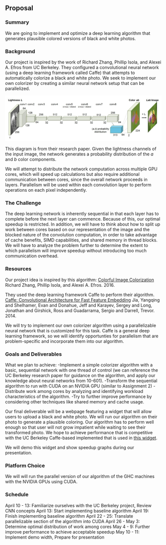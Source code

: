 ## Proposal
### Summary
We are going to implement and optimize a deep learning algorithm that generates plausible colored versions of black and white photos.

### Background
Our project is inspired by the work of Richard Zhang, Phillip Isola, and Alexei A. Efros from UC Berkeley. They configured a convolutional neural network (using a deep learning framework called Caffe) that attempts to automatically colorize a black and white photo. We seek to implement our own colorizer by creating a similar neural network setup that can be parallelized.

![CNN network architecture](images/colorizerCNN.png)

This diagram is from their research paper. Given the lightness channels of the input image, the network generates a probability distribution of the *a* and *b* color components.

We will attempt to distribute the network computation across multiple GPU cores, which will speed up calculations but also require additional communication between cores, since the overall network proceeds in layers. Parallelism will be used within each convolution layer to perform operations on each pixel independently. 

### The Challenge
The deep learning network is inherently sequential in that each layer has to complete before the next layer can commence. Because of this, our optimal speedup is restricted. In addition, we will have to think about how to split up work between cores based on our representation of the image and the blocked nature of the convolution computation, in order to take advantage of cache benefits, SIMD capabilities, and shared memory in thread blocks. We will have to analyze the problem further to determine the extent to which parallelism will improve speedup without introducing too much communication overhead.

### Resources
Our project idea is inspired by this algorithm:
[Colorful Image Colorization](https://arxiv.org/pdf/1603.08511.pdf)
Richard Zhang, Phillip Isola, and Alexei A. Efros. 2016.

They used the deep learning framework Caffe to perform their algorithm.
[Caffe: Convolutional Architecture for Fast Feature Embedding](https://github.com/BVLC/caffe)
Jia, Yangqing and Shelhamer, Evan and Donahue, Jeff and Karayev, Sergey and Long, Jonathan and Girshick, Ross and Guadarrama, Sergio and Darrell, Trevor. 2014.

We will try to implement our own colorizer algorithm using a parallelizable neural network that is customized for this task. Caffe is a general deep learning framework, so we will identify opportunties for parallelism that are problem-specific and incorporate them into our algorithm.

### Goals and Deliverables
What we plan to achieve:
-Implement a simple colorizer algorithm with a basic, sequential network with one thread of control (we can reference the UC Berkeley research paper for guidance on the algorithm, and apply our knowledge about neural networks from 10-601).
-Transform the sequential algorithm to run with CUDA on an NVIDIA GPU (similar to Assignment 2)
-Distribute work among cores by analyzing and identifying workload characteristics of the algorithm.
-Try to further improve performance by considering other techniques like shared memory and cache usage. 

Our final deliverable will be a webpage featuring a widget that will allow users to upload a black and white photo. We will run our algorithm on their photo to generate a plausible coloring. Our algorithm has to perform well enough so that user will not grow impatient while waiting to see their transformed photo. We hope to achieve performance that is competitive with the UC Berkeley Caffe-based implemented that is used in [this widget](http://demos.algorithmia.com/colorize-photos/).

We will demo this widget and show speedup graphs during our presentation.

### Platform Choice
We will will run the parallel version of our algorithm of the GHC machines with the NVIDIA GPUs using CUDA. 

### Schedule 
April 10 - 13: Familiarize ourselves with the UC Berkeley project, Review CNN concepts
April 13: Start implementing baseline algorithm
April 19: Finish implementing baseline algorithm
April 22 - 25: Translate parallelizable section of the algorithm into CUDA
April 26 - May 3: Determine optimal distribution of work among cores
May 4 - 9: Further improve performance to achieve acceptable speedup
May 10 - 11: Implement demo width, Prepare for presentation

